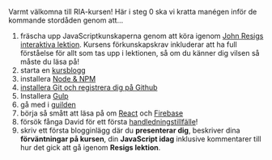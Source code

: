 Varmt välkomna till RIA-kursen! Här i steg 0 ska vi kratta manégen inför de kommande stordåden genom att...

1.    fräscha upp JavaScriptkunskaperna genom att köra igenom [John Resigs interaktiva lektion](http://ejohn.org/apps/learn/). Kursens förkunskapskrav inkluderar att ha full förståelse för allt som tas upp i lektionen, så om du känner dig vilsen så måste du läsa på!
4.    starta en [kursblogg](../blog)
2.    installera [Node & NPM](../node-och-npm)
3.    [installera Git och registrera dig på Github](../git-github)
3.    Installera [Gulp](../gulp)
5.    gå med i [guilden](../guilden)
6.    börja så smått att läsa på om [React](../react) och [Firebase](../firebase)
6.    försök fånga David för ett första [handledningstillfälle](../handledning)!
7.    skriv ett första blogginlägg där du **presenterar dig**, beskriver dina **förväntningar på kursen**, din **JavaScript idag** inklusive kommentarer till hur det gick att gå igenom **Resigs lektion**.

